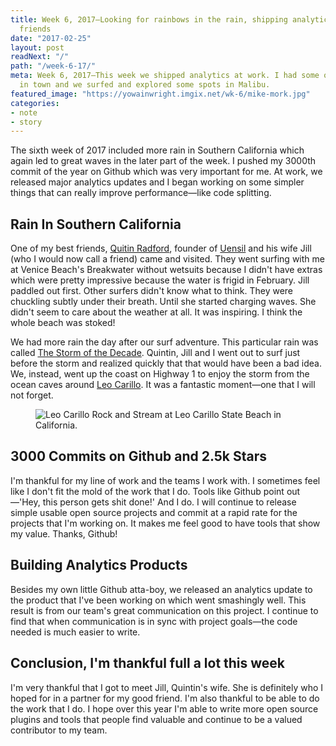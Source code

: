 ```yaml
---
title: Week 6, 2017—Looking for rainbows in the rain, shipping analytics and best
  friends
date: "2017-02-25"
layout: post
readNext: "/"
path: "/week-6-17/"
meta: Week 6, 2017—This week we shipped analytics at work. I had some of my best friends
  in town and we surfed and explored some spots in Malibu.
featured_image: "https://yowainwright.imgix.net/wk-6/mike-mork.jpg"
categories:
- note
- story
---
```


The sixth week of 2017 included more rain in Southern California which again led to great waves in the later part of the week. I pushed my 3000th commit of the year on Github which was very important for me. At work, we released major analytics updates and I began working on some simpler things that can really improve performance—like code splitting. 

## Rain In Southern California

One of my best friends, [Quitin Radford](https://www.linkedin.com/in/quintinradford), founder of [Uensil](https://www.kickstarter.com/projects/903862437/sporklettm-0) and his wife Jill (who I would now call a friend) came and visited. They went surfing with me at Venice Beach's Breakwater without wetsuits because I didn't have extras which were pretty impressive because the water is frigid in February. Jill paddled out first. Other surfers didn't know what to think. They were chuckling subtly under their breath. Until she started charging waves. She didn't seem to care about the weather at all. It was inspiring. I think the whole beach was stoked!

We had more rain the day after our surf adventure. This particular rain was called [The Storm of the Decade](http://www.businessinsider.com/los-angeles-storm-rain-california-2017-2). Quintin, Jill and I went out to surf just before the storm and realized quickly that that would have been a bad idea. We, instead, went up the coast on Highway 1 to enjoy the storm from the ocean caves around [Leo Carillo](https://en.wikipedia.org/wiki/Leo_Carrillo). It was a fantastic moment—one that I will not forget. 

<figure>
  <img src="https://yowainwright.imgix.net/wk-6/quintin-jill.jpg?w=800&h=800&crop=focalpoint&auto=format" alt="Leo Carillo Rock and Stream at Leo Carillo State Beach in California." />
</figure>

## 3000 Commits on Github and 2.5k Stars

I'm thankful for my line of work and the teams I work with.  I sometimes feel like I don't fit the mold of the work that I do. Tools like Github point out—'Hey, this person gets shit done!' And I do. I will continue to release simple usable open source projects and commit at a rapid rate for the projects that I'm working on. It makes me feel good to have tools that show my value. Thanks, Github!

## Building Analytics Products

Besides my own little Github atta-boy, we released an analytics update to the product that I've been working on which went smashingly well. This result is from our team's great communication on this project. I continue to find that when communication is in sync with project goals—the code needed is much easier to write. 

## Conclusion, I'm thankful full a lot this week

I'm very thankful that I got to meet Jill, Quintin's wife. She is definitely who I hoped for in a partner for my good friend. I'm also thankful to be able to do the work that I do. I hope over this year I'm able to write more open source plugins and tools that people find valuable and continue to be a valued contributor to my team.



